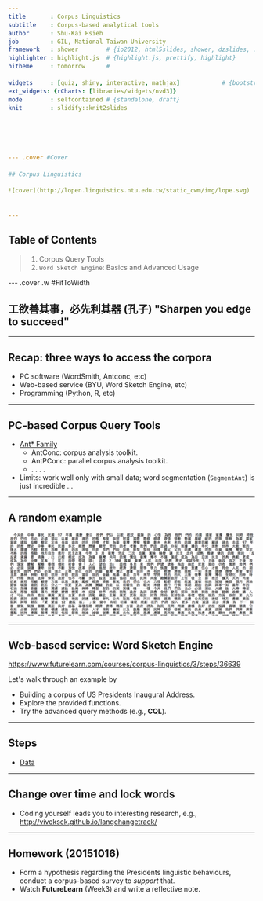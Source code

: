 ```yaml
---
title       : Corpus Linguistics
subtitle    : Corpus-based analytical tools 
author      : Shu-Kai Hsieh
job         : GIL, National Taiwan University
framework   : shower        # {io2012, html5slides, shower, dzslides, ...}
highlighter : highlight.js  # {highlight.js, prettify, highlight}
hitheme     : tomorrow      # 

widgets     : [quiz, shiny, interactive, mathjax]            # {bootstrap}
ext_widgets: {rCharts: [libraries/widgets/nvd3]}
mode        : selfcontained # {standalone, draft}
knit        : slidify::knit2slides





--- .cover #Cover

## Corpus Linguistics

![cover](http://lopen.linguistics.ntu.edu.tw/static_cwm/img/lope.svg)


---
```

## Table of Contents

> 1. Corpus Query Tools
> 2. `Word Sketch Engine`: Basics and Advanced Usage



--- .cover .w #FitToWidth

## 工欲善其事，必先利其器 (孔子) "Sharpen you edge to succeed"



---
## Recap: three ways to access the corpora

* PC software (WordSmith, Antconc, etc)
* Web-based service (BYU, Word Sketch Engine, etc)
* Programming (Python, R, etc)

---
## PC-based Corpus Query Tools

- [Ant* Family](http://www.laurenceanthony.net/software.html)
  - AntConc: corpus analysis toolkit.
  - AntPConc: parallel corpus analysis toolkit.
  - . . . . 
- Limits: work well only with small data; word segmentation (`SegmentAnt`) is just incredible ...


---
## A random example

<img src="assets/img/seg.png" alt="Drawing" style="width: 800px;"/>


---
## Web-based service: Word Sketch Engine
<https://www.futurelearn.com/courses/corpus-linguistics/3/steps/36639>

Let's walk through an example by
- Building a corpus of US Presidents Inaugural Address.
- Explore the provided functions.
- Try the advanced query methods (e.g., **CQL**).


---
## Steps 

- [Data](https://www.dropbox.com/sh/avlsbmbk6800hg3/AABRAl5sZT9iKCd6V09X1QXCa?dl=0)


---
## Change over time and lock words

- Coding yourself leads you to interesting research, e.g., <http://viveksck.github.io/langchangetrack/>


---
## Homework (20151016)

- Form a hypothesis regarding the Presidents linguistic behaviours, conduct a corpus-based survey to *support* that. 
- Watch **FutureLearn** (Week3) and write a reflective note.


